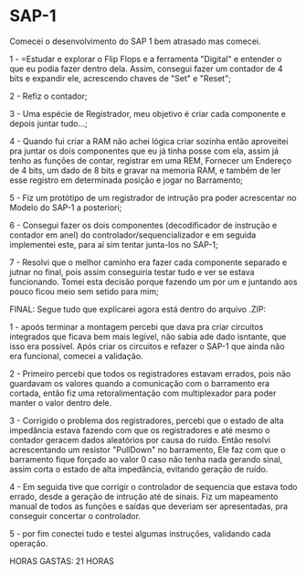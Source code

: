 # SAP-1

Comecei o desenvolvimento do SAP 1 bem atrasado mas comecei.

1 - =Estudar e explorar o Flip Flops e a ferramenta "Digital" e entender o que eu podia fazer dentro dela.
Assim, consegui fazer um contador de 4 bits e expandir ele, acrescendo chaves de "Set" e "Reset";

2 - Refiz o contador;

3 - Uma espécie de Registrador, meu objetivo é criar cada componente e depois juntar tudo...;

4 - Quando fui criar a RAM não achei lógica criar sozinha então aproveitei pra juntar os dois componentes que eu já tinha posse com ela, assim já tenho as funções de contar, registrar em uma REM,
Fornecer um Endereço de 4 bits, um dado de 8 bits e gravar na memoria RAM, e também de ler esse registro em determinada posição e jogar no Barramento;

5 - Fiz um protótipo de um registrador de intrução pra poder acrescentar no Modelo do SAP-1 a posteriori;

6 - Consegui fazer os dois componentes (decodificador de instrução e contador em anel) do controlador/sequencializador e em seguida implementei este, para aí sim tentar junta-los no SAP-1;

7 - Resolvi que o melhor caminho era fazer cada componente separado e jutnar no final, pois assim conseguiria testar tudo e ver se estava funcionando. Tomei esta decisão porque fazendo um por um
e juntando aos pouco ficou meio sem setido para mim;

FINAL: Segue tudo que explicarei agora está dentro do arquivo .ZIP:

1 - apoós terminar a montagem percebi que dava pra criar circuitos integrados que ficava bem mais legível, não sabia ade dado isntante, que isso era possível. Após criar os circuitos e refazer o SAP-1 que ainda não era funcional, comecei a validação.

2 - Primeiro percebi que todos os registradores estavam errados, pois não guardavam os valores quando a comunicação com o barramento era cortada, então fiz uma retoralimentação com multiplexador para poder manter o valor dentro dele.

3 - Corrigido o problema dos registradores, percebi que o estado de alta impedância estava fazendo com que os registradores e até mesmo o contador geracem dados aleatórios por causa do ruído. Então resolvi acrescentando um resistor "PullDown" no barramento,
Ele faz com que o barramento fique forçado ao valor 0 caso não tenha nada gerando sinal, assim corta o estado de alta impedância, evitando geração de ruído.

4 - Em seguida tive que corrigir o controlador de sequencia que estava todo errado, desde a geração de intrução até de sinais. Fiz um mapeamento manual de todos as funções e saídas que deveriam ser apresentadas, pra conseguir concertar o controlador.

5 - por fim conectei tudo e testei algumas instruções, validando cada operação.

HORAS GASTAS: 21 HORAS

